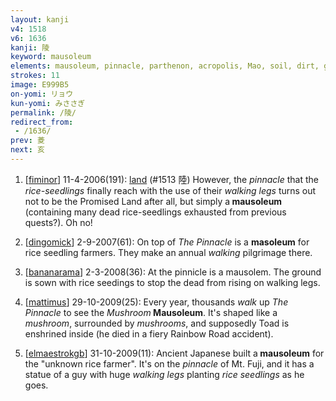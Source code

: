 ```yaml
---
layout: kanji
v4: 1518
v6: 1636
kanji: 陵
keyword: mausoleum
elements: mausoleum, pinnacle, parthenon, acropolis, Mao, soil, dirt, ground, human legs, walking legs
strokes: 11
image: E999B5
on-yomi: リョウ
kun-yomi: みささぎ
permalink: /陵/
redirect_from:
 - /1636/
prev: 菱
next: 亥
---
```


1) [<a href="http://kanji.koohii.com/profile/fiminor">fiminor</a>] 11-4-2006(191): <a href="../v4/1513.html">land</a> (#1513 陸) However, the <em>pinnacle</em> that the <em>rice-seedlings</em> finally reach with the use of their <em>walking legs</em> turns out not to be the Promised Land after all, but simply a<strong> mausoleum</strong> (containing many dead rice-seedlings exhausted from previous quests?). Oh no!

2) [<a href="http://kanji.koohii.com/profile/dingomick">dingomick</a>] 2-9-2007(61): On top of <em>The Pinnacle</em> is a <strong>masoleum</strong> for rice seedling farmers. They make an annual <em>walking</em> pilgrimage there.

3) [<a href="http://kanji.koohii.com/profile/bananarama">bananarama</a>] 2-3-2008(36): At the pinnicle is a mausolem. The ground is sown with rice seedings to stop the dead from rising on walking legs.

4) [<a href="http://kanji.koohii.com/profile/mattimus">mattimus</a>] 29-10-2009(25): Every year, thousands <em>walk</em> up <em>The Pinnacle</em> to see the <em>Mushroom</em><strong> Mausoleum</strong>. It&#039;s shaped like a <em>mushroom</em>, surrounded by <em>mushrooms</em>, and supposedly Toad is enshrined inside (he died in a fiery Rainbow Road accident).

5) [<a href="http://kanji.koohii.com/profile/elmaestrokgb">elmaestrokgb</a>] 31-10-2009(11): Ancient Japanese built a<strong> mausoleum</strong> for the &quot;unknown rice farmer&quot;. It&#039;s on the <em>pinnacle</em> of Mt. Fuji, and it has a statue of a guy with huge <em>walking legs</em> planting <em>rice seedlings</em> as he goes.

